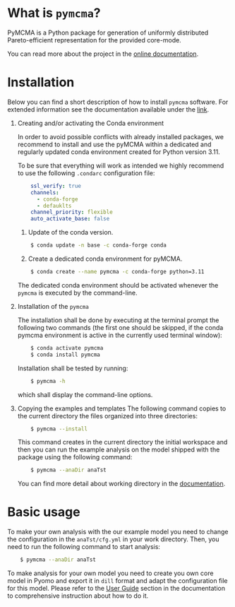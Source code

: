 # What is `pymcma`?
PyMCMA is a Python package for generation of uniformly distributed
Pareto-efficient representation for the provided core-mode.

You can read more about the project in the
[online documentation](https://pymcma.readthedocs.io/).

# Installation

Below you can find a short description of how to install `pymcma` software.
For extended information see the documentation available under
the [link](https://pymcma.readthedocs.io/).

1. Creating and/or activating the Conda environment

    In order to avoid possible conflicts with already installed packages,
    we recommend to install and use the pyMCMA within a dedicated and regularly
    updated conda environment created for Python version 3.11.

    To be sure that everything will work as intended we highly recommend to use
    the following `.condarc` configuration file:

    ```yaml
        ssl_verify: true
        channels:
          - conda-forge
          - defauklts
        channel_priority: flexible
        auto_activate_base: false
    ```

    1. Update of the conda version.
    ```bash
        $ conda update -n base -c conda-forge conda
    ```
    2. Create a dedicated conda environment for pyMCMA.
    ```bash
        $ conda create --name pymcma -c conda-forge python=3.11
    ```
    The dedicated conda environment should be activated whenever the
    ``pymcma`` is executed by the command-line.

2. Installation of the `pymcma`

    The installation shall be done by executing at the terminal prompt the following
    two commands (the first one should be skipped, if the conda pymcma environment
    is active in the currently used terminal window):

    ```bash
        $ conda activate pymcma
        $ conda install pymcma
    ```
	 Installation shall be tested by running:
    ```bash
        $ pymcma -h
    ```
	 which shall display the command-line options.

3. Copying the examples and templates
    The following command copies to the current directory the files organized
	 into three directories:

    ```bash
        $ pymcma --install
    ```

    This command creates in the current directory the initial workspace and
    then you can run the example analysis on the model shipped with the
    package using the following command:

    ```bash
        $ pymcma --anaDir anaTst
    ```

    You can find more detail about working directory in the
    [documentation](https://pymcma.readthedocs.io/).

# Basic usage

To make your own analysis with the our example model you need to change the
configuration in the `anaTst/cfg.yml` in your work directory. Then, you need to
run the following command to start analysis:

```bash
    $ pymcma --anaDir anaTst
```

To make analysis for your own model you need to create you own core model in
Pyomo and export it in `dill` format and adapt the configuration file for
this model.
Please refer to the [User Guide](https://pymcma.readthedocs.io/user_guide.html)
section in the documentation to comprehensive instruction about how to do it.

